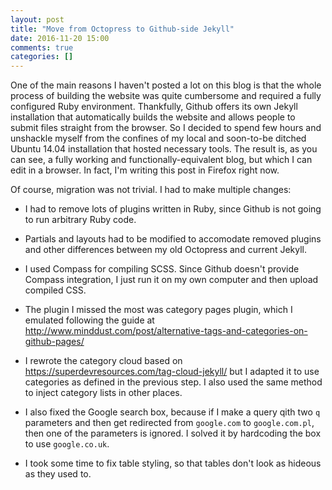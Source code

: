 ```yaml
---
layout: post
title: "Move from Octopress to Github-side Jekyll"
date: 2016-11-20 15:00
comments: true
categories: []
---
```


One of the main reasons I haven't posted a lot on this blog is that the whole process of building the website was quite cumbersome and required a fully configured Ruby environment. 
Thankfully, Github offers its own Jekyll installation that automatically builds the website and allows people to submit files straight from the browser.
So I decided to spend few hours and unshackle myself from the confines of my local and soon-to-be ditched Ubuntu 14.04 installation that hosted necessary tools.
The result is, as you can see, a fully working and functionally-equivalent blog, but which I can edit in a browser.
In fact, I'm writing this post in Firefox right now.

Of course, migration was not trivial. I had to make multiple changes:

<!-- more -->

* I had to remove lots of plugins written in Ruby, since Github is not going to run arbitrary Ruby code.

* Partials and layouts had to be modified to accomodate removed plugins and other differences between my old Octopress and current Jekyll. 

* I used Compass for compiling SCSS. Since Github doesn't provide Compass integration, I just run it on my own computer and then upload compiled CSS.

* The plugin I missed the most was category pages plugin, which I emulated following the guide at http://www.minddust.com/post/alternative-tags-and-categories-on-github-pages/ 

* I rewrote the category cloud based on https://superdevresources.com/tag-cloud-jekyll/ but I adapted it to use categories as defined in the previous step. I also used the same method to inject category lists in other places.

* I also fixed the Google search box, because if I make a query qith two `q` parameters and then get redirected from `google.com` to `google.com.pl`, then one of the parameters is ignored. I solved it by hardcoding the box to use `google.co.uk`.

* I took some time to fix table styling, so that tables don't look as hideous as they used to.
